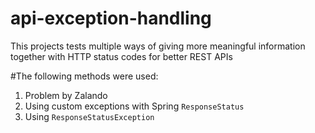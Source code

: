 # api-exception-handling

This projects tests multiple ways of giving more meaningful information together with HTTP status codes for better REST APIs
 
#The following methods were used: 

   1. Problem by Zalando
   2. Using custom exceptions with Spring ```ResponseStatus```
   3. Using ```ResponseStatusException```
